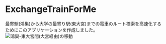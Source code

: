 # ExchangeTrainForMe
最寄駅(鴻巣)から大学の最寄り駅(東大宮)までの電車のルート検索を高速化するためにこのアプリケーションを作成しました。
![鴻巣-東大宮間(大宮経由)の移動](https://github.com/yoyo1025/ExchangeTrainForMe/assets/132190061/98fa3b88-230d-4e98-9473-5ae809a1c170)
